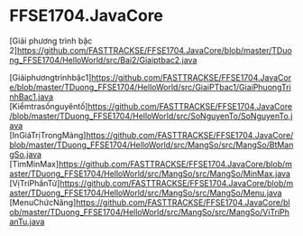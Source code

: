 # FFSE1704.JavaCore
[Giải phương trình bậc 2]https://github.com/FASTTRACKSE/FFSE1704.JavaCore/blob/master/TDuong_FFSE1704/HelloWorld/src/Bai2/Giaiptbac2.java

[Giảiphươngtrìnhbậc1]https://github.com/FASTTRACKSE/FFSE1704.JavaCore/blob/master/TDuong_FFSE1704/HelloWorld/src/GiaiPTbac1/GiaiPhuongTrinhBac1.java
[Kiểmtrasốnguyêntố]https://github.com/FASTTRACKSE/FFSE1704.JavaCore/blob/master/TDuong_FFSE1704/HelloWorld/src/SoNguyenTo/SoNguyenTo.java
[InGiáTrịTrongMảng]https://github.com/FASTTRACKSE/FFSE1704.JavaCore/blob/master/TDuong_FFSE1704/HelloWorld/src/MangSo/src/MangSo/BtMangSo.java
[TìmMinMax]https://github.com/FASTTRACKSE/FFSE1704.JavaCore/blob/master/TDuong_FFSE1704/HelloWorld/src/MangSo/src/MangSo/MinMax.java
[VịTríPhầnTử]https://github.com/FASTTRACKSE/FFSE1704.JavaCore/blob/master/TDuong_FFSE1704/HelloWorld/src/MangSo/src/MangSo/Menu.java [MenuChứcNăng]https://github.com/FASTTRACKSE/FFSE1704.JavaCore/blob/master/TDuong_FFSE1704/HelloWorld/src/MangSo/src/MangSo/ViTriPhanTu.java
